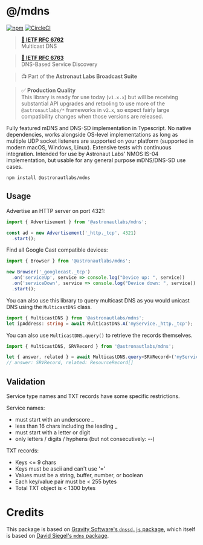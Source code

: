 # @/mdns

[![npm](https://img.shields.io/npm/v/@astronautlabs/mdns)](https://npmjs.com/package/@astronautlabs/mdns)
[![CircleCI](https://circleci.com/gh/astronautlabs/mdns.svg?style=svg)](https://circleci.com/gh/astronautlabs/mdns)

> **[📜 IETF RFC 6762](https://datatracker.ietf.org/doc/html/rfc6762)**  
> Multicast DNS

> **[📜 IETF RFC 6763](https://datatracker.ietf.org/doc/html/rfc6763)**  
> DNS-Based Service Discovery

> 📺 Part of the **Astronaut Labs Broadcast Suite**

> ✅ **Production Quality**  
> This library is ready for use today (`v1.x.x`) but will be receiving substantial API upgrades and retooling to use 
> more of the `@astronautlabs/*` frameworks in `v2.x`, so expect fairly large compatibility changes when those 
> versions are released.

Fully featured mDNS and DNS-SD implementation in Typescript. No native dependencies, works alongside OS-level 
implementations as long as multiple UDP socket listeners are supported on your platform (supported in modern macOS, 
Windows, Linux). Extensive tests with continuous integration. Intended for use by Astronaut Labs' NMOS IS-04 
implementation, but usable for any general purpose mDNS/DNS-SD use cases.

```
npm install @astronautlabs/mdns
```

## Usage

Advertise an HTTP server on port 4321:

```ts
import { Advertisement } from '@astronautlabs/mdns';

const ad = new Advertisement('_http._tcp', 4321)
  .start();
```

Find all Google Cast compatible devices:

```ts
import { Browser } from '@astronautlabs/mdns';

new Browser('_googlecast._tcp')
  .on('serviceUp', service => console.log("Device up: ", service))
  .on('serviceDown', service => console.log("Device down: ", service))
  .start();
```

You can also use this library to query multicast DNS as you would unicast DNS using the `MulticastDNS` class.

```ts
import { MulticastDNS } from '@astronautlabs/mdns';
let ipAddress: string = await MulticastDNS.A('myService._http._tcp');
```

You can also use `MulticastDNS.query()` to retrieve the records themselves.

```ts
import { MulticastDNS, SRVRecord } from '@astronautlabs/mdns';

let { answer, related } = await MulticastDNS.query<SRVRecord>('myService._http._tcp', 'SRV');
// answer: SRVRecord, related: ResourceRecord[]
```

## Validation

Service type names and TXT records have some specific restrictions.

Service names:
* must start with an underscore _
* less than 16 chars including the leading _
* must start with a letter or digit
* only letters / digits / hyphens (but not consecutively: --)

TXT records:
* Keys <= 9 chars
* Keys must be ascii and can't use '='
* Values must be a string, buffer, number, or boolean
* Each key/value pair must be < 255 bytes
* Total TXT object is < 1300 bytes

# Credits

This package is based on [Gravity Software's `dnssd.js` package](https://gitlab.com/gravitysoftware/dnssd.js), which itself is based on [David Siegel's `mdns` package](https://github.com/agnat/node_mdns).